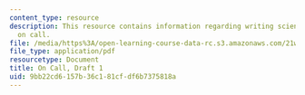 ```yaml
---
content_type: resource
description: This resource contains information regarding writing science fiction
  on call.
file: /media/https%3A/open-learning-course-data-rc.s3.amazonaws.com/21w-759-writing-science-fiction-spring-2016/9bb22cd6157b36c181cfdf6b7375818a_MIT21W_759S16_OnCall1.pdf
file_type: application/pdf
resourcetype: Document
title: On Call, Draft 1
uid: 9bb22cd6-157b-36c1-81cf-df6b7375818a
---
```

